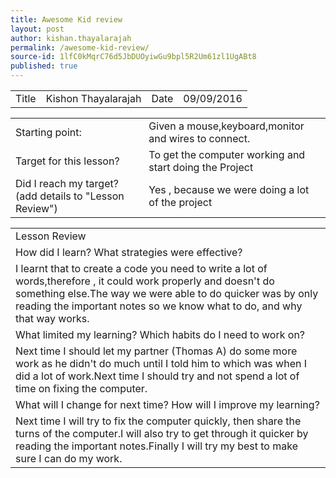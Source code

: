 ```yaml
---
title: Awesome Kid review
layout: post
author: kishan.thayalarajah
permalink: /awesome-kid-review/
source-id: 1lfC0kMqrC76d5JbDUOyiwGu9bpl5R2Um61zl1UgABt8
published: true
---
```

<table>
  <tr>
    <td>Title</td>
    <td>Kishon Thayalarajah </td>
    <td>Date</td>
    <td>09/09/2016</td>
  </tr>
</table>


<table>
  <tr>
    <td>Starting point:</td>
    <td>Given a mouse,keyboard,monitor and wires to connect.</td>
  </tr>
  <tr>
    <td>Target for this lesson?</td>
    <td>To get the computer working and start doing the Project</td>
  </tr>
  <tr>
    <td>Did I reach my target? 
(add details to "Lesson Review")</td>
    <td>Yes , because we were doing a lot of the project</td>
  </tr>
</table>


<table>
  <tr>
    <td>Lesson Review</td>
  </tr>
  <tr>
    <td>How did I learn? What strategies were effective? </td>
  </tr>
  <tr>
    <td>I learnt that to create a code you need to write a lot of words,therefore , it could work properly and doesn't do something else.The way we were able to do quicker was by only reading the important notes so we know what to do, and why that way works.</td>
  </tr>
  <tr>
    <td>What limited my learning? Which habits do I need to work on? </td>
  </tr>
  <tr>
    <td>Next time I should let my partner (Thomas A) do some more work as he didn't do much until I told him to which was when I did a lot of work.Next time I should try and not spend a lot of time on fixing the computer.</td>
  </tr>
  <tr>
    <td>What will I change for next time? How will I improve my learning?</td>
  </tr>
  <tr>
    <td>Next time I will try to fix the computer quickly, then share the turns of the computer.I will also try to get through it quicker by reading the important notes.Finally I will try my best to make sure I can do my work.</td>
  </tr>
</table>


